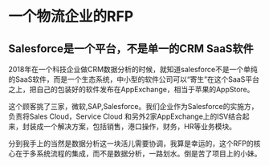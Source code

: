 # 一个物流企业的RFP
## Salesforce是一个平台，不是单一的CRM SaaS软件
2018年在一个科技企业做CRM数据分析的时候，就知道salesforce不是一个单纯的SaaS软件，而是一个生态系统，中小型的软件公司可以“寄生”在这个SaaS平台之上，把自己的包装好的软件发布在AppExchange，相当于苹果的AppStore。

这个顾客挑了三家，微软,SAP,Salesforce。我们企业作为Salesforce的实施方，负责将Sales Cloud，Service Cloud 和另外2家AppExchange上的ISV结合起来，封装成一个解决方案，包括销售，港口操作，财务，HR等业务模块。

分到我手上的当然是数据分析这一块活儿需要协调，我算是幸运的，这个RFP的核心在于多系统流程的集成，而不是数据分析，一路划水。倒是苦了项目上的小妹。